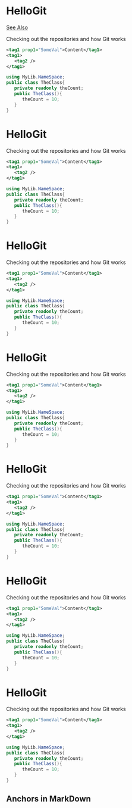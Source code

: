 # HelloGit

[See Also](#anchors-in-markdown)

Checking out the repositories and how Git works

```xml
<tag1 prop1="SomeVal">Content</tag1>
<tag1>
   <tag2 />
</tag1>
```

```cs
using MyLib.NameSpace;
public class TheClass{
   private readonly theCount;
   public TheClass(){
      theCount = 10;
   }
}
```
# HelloGit
Checking out the repositories and how Git works

```xml
<tag1 prop1="SomeVal">Content</tag1>
<tag1>
   <tag2 />
</tag1>
```

```cs
using MyLib.NameSpace;
public class TheClass{
   private readonly theCount;
   public TheClass(){
      theCount = 10;
   }
}
```
# HelloGit
Checking out the repositories and how Git works

```xml
<tag1 prop1="SomeVal">Content</tag1>
<tag1>
   <tag2 />
</tag1>
```

```cs
using MyLib.NameSpace;
public class TheClass{
   private readonly theCount;
   public TheClass(){
      theCount = 10;
   }
}
```
# HelloGit
Checking out the repositories and how Git works

```xml
<tag1 prop1="SomeVal">Content</tag1>
<tag1>
   <tag2 />
</tag1>
```

```cs
using MyLib.NameSpace;
public class TheClass{
   private readonly theCount;
   public TheClass(){
      theCount = 10;
   }
}
```
# HelloGit
Checking out the repositories and how Git works

```xml
<tag1 prop1="SomeVal">Content</tag1>
<tag1>
   <tag2 />
</tag1>
```

```cs
using MyLib.NameSpace;
public class TheClass{
   private readonly theCount;
   public TheClass(){
      theCount = 10;
   }
}
```
# HelloGit
Checking out the repositories and how Git works

```xml
<tag1 prop1="SomeVal">Content</tag1>
<tag1>
   <tag2 />
</tag1>
```

```cs
using MyLib.NameSpace;
public class TheClass{
   private readonly theCount;
   public TheClass(){
      theCount = 10;
   }
}
```
# HelloGit
Checking out the repositories and how Git works

```xml
<tag1 prop1="SomeVal">Content</tag1>
<tag1>
   <tag2 />
</tag1>
```

```cs
using MyLib.NameSpace;
public class TheClass{
   private readonly theCount;
   public TheClass(){
      theCount = 10;
   }
}
```


## Anchors in MarkDown
